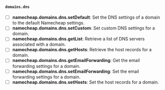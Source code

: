 #### `domains.dns`

- [ ] **namecheap.domains.dns.setDefault**: Set the DNS settings of a domain to the default Namecheap settings.
- [ ] **namecheap.domains.dns.setCustom**: Set custom DNS settings for a domain.
- [ ] **namecheap.domains.dns.getList**: Retrieve a list of DNS servers associated with a domain.
- [ ] **namecheap.domains.dns.getHosts**: Retrieve the host records for a domain.
- [ ] **namecheap.domains.dns.getEmailForwarding**: Get the email forwarding settings for a domain.
- [ ] **namecheap.domains.dns.setEmailForwarding**: Set the email forwarding settings for a domain.
- [ ] **namecheap.domains.dns.setHosts**: Set the host records for a domain.
